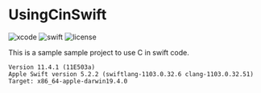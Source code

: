 # UsingCinSwift

![xcode](https://img.shields.io/badge/Xcode-11.4-blue)
![swift](https://img.shields.io/badge/Swift-5.2-orange.svg)
![license](https://img.shields.io/badge/License-MIT-yellow.svg)

This is a sample sample project to use C in swift code.

```.log
Version 11.4.1 (11E503a)
Apple Swift version 5.2.2 (swiftlang-1103.0.32.6 clang-1103.0.32.51)
Target: x86_64-apple-darwin19.4.0
```

